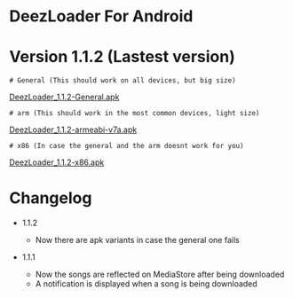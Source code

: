 # DeezLoader For Android 

# Version 1.1.2 (Lastest version)

    # General (This should work on all devices, but big size)
[DeezLoader_1.1.2-General.apk](https://gitlab.com/DT3264/DeezLoader-Android/raw/master/Release/DeezLoader-1.1.2-General-debug.apk)

    # arm (This should work in the most common devices, light size)
[DeezLoader_1.1.2-armeabi-v7a.apk](https://gitlab.com/DT3264/DeezLoader-Android/raw/master/Release/DeezLoader-1.1.2-armeabi-v7a-debug.apk)

    # x86 (In case the general and the arm doesnt work for you)
[DeezLoader_1.1.2-x86.apk](https://gitlab.com/DT3264/DeezLoader-Android/raw/master/Release/DeezLoader-1.1.2-x86-debug.apk)

# Changelog

- 1.1.2
    - Now there are apk variants in case the general one fails

- 1.1.1
    -  Now the songs are reflected on MediaStore after being downloaded
    -  A notification is displayed when a song is being downloaded